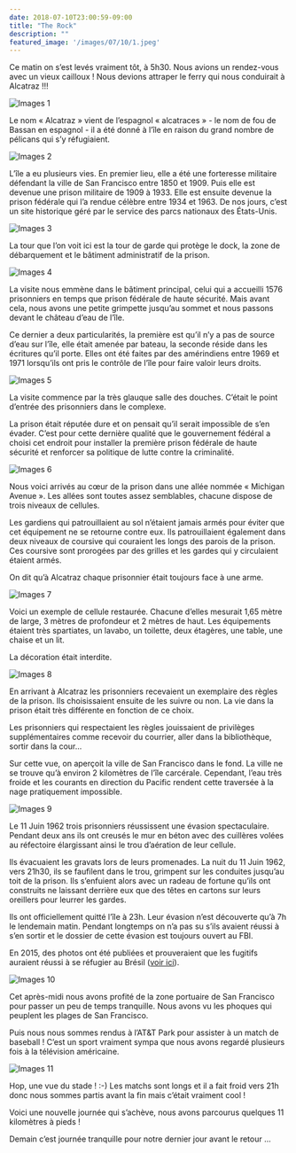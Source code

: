 ```yaml
---
date: 2018-07-10T23:00:59-09:00
title: "The Rock"
description: ""
featured_image: '/images/07/10/1.jpeg'
---
```


Ce matin on s’est levés vraiment tôt, à 5h30. Nous avions un rendez-vous avec un vieux cailloux ! Nous devions attraper le ferry qui nous conduirait à Alcatraz !!!

![Images 1](/images/07/10/1.jpeg)

Le nom « Alcatraz » vient de l’espagnol « alcatraces » - le nom de fou de Bassan en espagnol - il a été donné à l’île en raison du grand nombre de pélicans qui s’y réfugiaient. 

![Images 2](/images/07/10/2.jpeg)

L’île a eu plusieurs vies. En premier lieu, elle a été une forteresse militaire défendant la ville de San Francisco entre 1850 et 1909. Puis elle est devenue une prison militaire de 1909 à 1933. Elle est ensuite devenue la prison fédérale qui l’a rendue célèbre entre 1934 et 1963. De nos jours, c’est un site historique géré par le service des parcs nationaux des États-Unis.

![Images 3](/images/07/10/3.jpeg)

La tour que l’on voit ici est la tour de garde qui protège le dock, la zone de débarquement et le bâtiment administratif de la prison. 

![Images 4](/images/07/10/4.jpeg)

La visite nous emmène dans le bâtiment principal, celui qui a accueilli 1576 prisonniers en temps que prison fédérale de haute sécurité. Mais avant cela, nous avons une petite grimpette jusqu’au sommet et nous passons devant le château d’eau de l’île. 

Ce dernier a deux particularités, la première est qu’il n’y a pas de source d’eau sur l’île, elle était amenée par bateau, la seconde réside dans les écritures qu’il porte. Elles ont été faites par des amérindiens entre 1969 et 1971 lorsqu’ils ont pris le contrôle de l’île pour faire valoir leurs droits. 

![Images 5](/images/07/10/5.jpeg)

La visite commence par la très glauque salle des douches. C’était le point d’entrée des prisonniers dans le complexe. 

La prison était réputée dure et on pensait qu’il serait impossible de s’en évader. C’est pour cette dernière qualité que le gouvernement fédéral a choisi cet endroit pour installer la première prison fédérale de haute sécurité et renforcer sa politique de lutte contre la criminalité. 

![Images 6](/images/07/10/6.jpeg)

Nous voici arrivés au cœur de la prison dans une allée nommée « Michigan Avenue ». Les allées sont toutes assez semblables, chacune dispose de trois niveaux de cellules.

Les gardiens qui patrouillaient au sol n’étaient jamais armés pour éviter que cet équipement ne se retourne contre eux. Ils patrouillaient également dans deux niveaux de coursive qui couraient les longs des parois de la prison. Ces coursive sont prorogées par des grilles et les gardes qui y circulaient étaient armés. 

On dit qu’à Alcatraz chaque prisonnier était toujours face à une arme. 

![Images 7](/images/07/10/7.jpeg)

Voici un exemple de cellule restaurée. Chacune d’elles mesurait 1,65 mètre de large, 3 mètres de profondeur et 2 mètres de haut. Les équipements étaient très spartiates, un lavabo, un toilette, deux étagères, une table, une chaise et un lit. 

La décoration était interdite. 

![Images 8](/images/07/10/8.jpeg)

En arrivant à Alcatraz les prisonniers recevaient un exemplaire des règles de la prison. Ils choisissaient ensuite de les suivre ou non. La vie dans la prison était très différente en fonction de ce choix. 

Les prisonniers qui respectaient les règles jouissaient de privilèges supplémentaires comme recevoir du courrier, aller dans la bibliothèque, sortir dans la cour...

Sur cette vue, on aperçoit la ville de San Francisco dans le fond. La ville ne se trouve qu’à environ 2 kilomètres de l’île carcérale. Cependant, l’eau très froide et les courants en direction du Pacific rendent cette traversée à la nage pratiquement impossible. 

![Images 9](/images/07/10/9.jpeg)

Le 11 Juin 1962 trois prisonniers réussissent une évasion spectaculaire. Pendant deux ans ils ont creusés le mur en béton avec des cuillères volées au réfectoire élargissant ainsi le trou d’aération de leur cellule. 

Ils évacuaient les gravats lors de leurs promenades. La nuit du 11 Juin 1962, vers 21h30, ils se faufilent dans le trou, grimpent sur les conduites jusqu’au toit de la prison. Ils s’enfuient alors avec un radeau de fortune qu’ils ont construits ne laissant derrière eux que des têtes en cartons sur leurs oreillers pour leurrer les gardes. 

Ils ont officiellement quitté l’île à 23h. Leur évasion n’est découverte qu’à 7h le lendemain matin. Pendant longtemps on n’a pas su s’ils avaient réussi à s’en sortir et le dossier de cette évasion est toujours ouvert au FBI. 

En 2015, des photos ont été publiées et prouveraient que les fugitifs auraient réussi à se réfugier au Brésil ([voir ici](https://fr.m.wikipedia.org/wiki/Évasion_d%27Alcatraz_de_1962)). 

![Images 10](/images/07/10/10.jpeg)

Cet après-midi nous avons profité de la zone portuaire de San Francisco pour passer un peu de temps tranquille. Nous avons vu les phoques qui peuplent les plages de San Francisco. 

Puis nous nous sommes rendus à l’AT&T Park pour assister à un match de baseball ! C’est un sport vraiment sympa que nous avons regardé plusieurs fois à la télévision américaine. 

![Images 11](/images/07/10/11.jpeg)

Hop, une vue du stade ! :-)
Les matchs sont longs et il a fait froid vers 21h donc nous sommes partis avant la fin mais c’était vraiment cool !

Voici une nouvelle journée qui s’achève, nous avons parcourus quelques 11 kilomètres à pieds !

Demain c’est journée tranquille pour notre dernier jour avant le retour ...